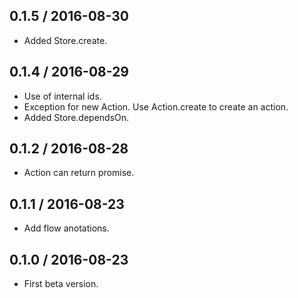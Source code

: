 0.1.5 / 2016-08-30
------------------
- Added Store.create.

0.1.4 / 2016-08-29
------------------
- Use of internal ids.
- Exception for new Action. Use Action.create to create an action.
- Added Store.dependsOn.

0.1.2 / 2016-08-28
------------------
- Action can return promise.

0.1.1 / 2016-08-23
------------------
- Add flow anotations.

0.1.0 / 2016-08-23
------------------
- First beta version.
